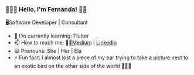 ###  👩🏽‍💻 Hello, I'm Fernanda! 👋🏼


🖥️Software Developer | Consultant 

- 🌱 I’m currently learning: Flutter
- 📫 How to reach me: ✍🏼[Medium](https://medium.com/@diasfernanda) | [LinkedIn](https://www.linkedin.com/in/fernandasd/)
- 😄 Pronouns: She | Her | Ela
- ⚡ Fun fact: I almost lost a piece of my ear trying to take a picture next to an exotic bird on the other side of the world 🤷🏻‍♀️


<!--
**nandaletro/nandaletro** is a ✨ _special_ ✨ repository because its `README.md` (this file) appears on your GitHub profile.

-->
